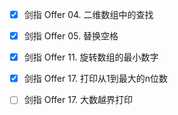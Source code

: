 * [x] 剑指 Offer 04. 二维数组中的查找
* [x] 剑指 Offer 05. 替换空格
* [x] 剑指 Offer 11. 旋转数组的最小数字
* [x] 剑指 Offer 17. 打印从1到最大的n位数
* [ ] 剑指 Offer 17. 大数越界打印


